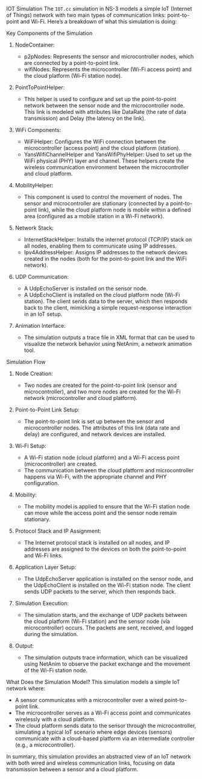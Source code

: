 IOT Simulation
The `IOT.cc` simulation in NS-3 models a simple IoT (Internet of Things) network with two main types of communication links: point-to-point and Wi-Fi. Here’s a breakdown of what this simulation is doing:

Key Components of the Simulation

1. NodeContainer:
   - p2pNodes: Represents the sensor and microcontroller nodes, which are connected by a point-to-point link.
   - wifiNodes: Represents the microcontroller (Wi-Fi access point) and the cloud platform (Wi-Fi station node).

2. PointToPointHelper:
   - This helper is used to configure and set up the point-to-point network between the sensor node and the microcontroller node. This link is modeled with attributes like DataRate (the rate of data transmission) and Delay (the latency on the link).
   
3. WiFi Components:
   - WiFiHelper: Configures the WiFi connection between the microcontroller (access point) and the cloud platform (station).
   - YansWifiChannelHelper and YansWifiPhyHelper: Used to set up the WiFi physical (PHY) layer and channel. These helpers create the wireless communication environment between the microcontroller and cloud platform.

4. MobilityHelper:
   - This component is used to control the movement of nodes. The sensor and microcontroller are stationary (connected by a point-to-point link), while the cloud platform node is mobile within a defined area (configured as a mobile station in a Wi-Fi network).

5. Network Stack:
   - InternetStackHelper: Installs the internet protocol (TCP/IP) stack on all nodes, enabling them to communicate using IP addresses.
   - Ipv4AddressHelper: Assigns IP addresses to the network devices created in the nodes (both for the point-to-point link and the WiFi network).

6. UDP Communication:
   - A UdpEchoServer is installed on the sensor node.
   - A UdpEchoClient is installed on the cloud platform node (Wi-Fi station). The client sends data to the server, which then responds back to the client, mimicking a simple request-response interaction in an IoT setup.

7. Animation Interface:
   - The simulation outputs a trace file in XML format that can be used to visualize the network behavior using NetAnim, a network animation tool.

Simulation Flow

1. Node Creation:
   - Two nodes are created for the point-to-point link (sensor and microcontroller), and two more nodes are created for the Wi-Fi network (microcontroller and cloud platform).

2. Point-to-Point Link Setup:
   - The point-to-point link is set up between the sensor and microcontroller nodes. The attributes of this link (data rate and delay) are configured, and network devices are installed.

3. Wi-Fi Setup:
   - A Wi-Fi station node (cloud platform) and a Wi-Fi access point (microcontroller) are created.
   - The communication between the cloud platform and microcontroller happens via Wi-Fi, with the appropriate channel and PHY configuration.

4. Mobility:
   - The mobility model is applied to ensure that the Wi-Fi station node can move while the access point and the sensor node remain stationary.

5. Protocol Stack and IP Assignment:
   - The Internet protocol stack is installed on all nodes, and IP addresses are assigned to the devices on both the point-to-point and Wi-Fi links.

6. Application Layer Setup:
   - The UdpEchoServer application is installed on the sensor node, and the UdpEchoClient is installed on the Wi-Fi station node. The client sends UDP packets to the server, which then responds back.
   
7. Simulation Execution:
   - The simulation starts, and the exchange of UDP packets between the cloud platform (Wi-Fi station) and the sensor node (via microcontroller) occurs. The packets are sent, received, and logged during the simulation.

8. Output:
   - The simulation outputs trace information, which can be visualized using NetAnim to observe the packet exchange and the movement of the Wi-Fi station node.

What Does the Simulation Model?
This simulation models a simple IoT network where:
- A sensor communicates with a microcontroller over a wired point-to-point link.
- The microcontroller serves as a Wi-Fi access point and communicates wirelessly with a cloud platform.
- The cloud platform sends data to the sensor through the microcontroller, simulating a typical IoT scenario where edge devices (sensors) communicate with a cloud-based platform via an intermediate controller (e.g., a microcontroller).

In summary, this simulation provides an abstracted view of an IoT network with both wired and wireless communication links, focusing on data transmission between a sensor and a cloud platform.
